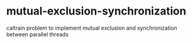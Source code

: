 # mutual-exclusion-synchronization
caltrain problem to implement mutual exclusion and synchronization between parallel threads 
